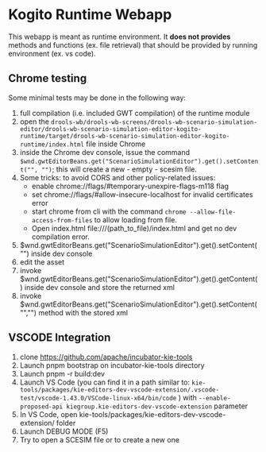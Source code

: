 <!--
   Licensed to the Apache Software Foundation (ASF) under one
   or more contributor license agreements.  See the NOTICE file
   distributed with this work for additional information
   regarding copyright ownership.  The ASF licenses this file
   to you under the Apache License, Version 2.0 (the
   "License"); you may not use this file except in compliance
   with the License.  You may obtain a copy of the License at
     http://www.apache.org/licenses/LICENSE-2.0
   Unless required by applicable law or agreed to in writing,
   software distributed under the License is distributed on an
   "AS IS" BASIS, WITHOUT WARRANTIES OR CONDITIONS OF ANY
   KIND, either express or implied.  See the License for the
   specific language governing permissions and limitations
   under the License.
-->

# Kogito Runtime Webapp

This webapp is meant as runtime environment. It **does not provides** methods and functions (ex. file retrieval) that should be provided by running environment (ex. vs code).

## Chrome testing

Some minimal tests may be done in the following way:

1. full compilation (i.e. included GWT compilation) of the runtime module
2. open the `drools-wb/drools-wb-screens/drools-wb-scenario-simulation-editor/drools-wb-scenario-simulation-editor-kogito-runtime/target/drools-wb-scenario-simulation-editor-kogito-runtime/index.html` file inside Chrome
3. inside the Chrome dev console, issue the command `$wnd.gwtEditorBeans.get("ScenarioSimulationEditor").get().setContent("", "")`; this will create a new - empty - scesim file.
4. Some tricks: to avoid CORS and other policy-related issues:
   - enable chrome://flags/#temporary-unexpire-flags-m118 flag
   - set chrome://flags/#allow-insecure-localhost for invalid certificates error
   - start chrome from cli with the command `chrome --allow-file-access-from-files` to allow loading from file.
   - Open index.html file:///(path_to_file)/index.html and get no dev compilation error.
5. $wnd.gwtEditorBeans.get("ScenarioSimulationEditor").get().setContent("") inside dev console
6. edit the asset
7. invoke $wnd.gwtEditorBeans.get("ScenarioSimulationEditor").get().getContent() inside dev console and store the returned xml
8. invoke $wnd.gwtEditorBeans.get("ScenarioSimulationEditor").get().setContent("","") method with the stored xml

## VSCODE Integration

1. clone https://github.com/apache/incubator-kie-tools
2. Launch pnpm bootstrap on incubator-kie-tools directory
3. Launch pnpm -r build:dev
4. Launch VS Code (you can find it in a path similar to: `kie-tools/packages/kie-editors-dev-vscode-extension/.vscode-test/vscode-1.43.0/VSCode-linux-x64/bin/code` ) with `--enable-proposed-api kiegroup.kie-editors-dev-vscode-extension` parameter
5. In VS Code, open kie-tools/packages/kie-editors-dev-vscode-extension/ folder
6. Launch DEBUG MODE (F5)
7. Try to open a SCESIM file or to create a new one
